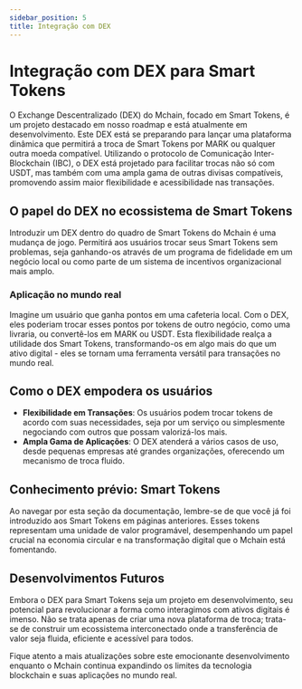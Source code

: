 ```yaml
---
sidebar_position: 5
title: Integração com DEX
---
```


# Integração com DEX para Smart Tokens

O Exchange Descentralizado (DEX) do Mchain, focado em Smart Tokens, é um projeto destacado em nosso roadmap e está atualmente em desenvolvimento. Este DEX está se preparando para lançar uma plataforma dinâmica que permitirá a troca de Smart Tokens por MARK ou qualquer outra moeda compatível. Utilizando o protocolo de Comunicação Inter-Blockchain (IBC), o DEX está projetado para facilitar trocas não só com USDT, mas também com uma ampla gama de outras divisas compatíveis, promovendo assim maior flexibilidade e acessibilidade nas transações.

## O papel do DEX no ecossistema de Smart Tokens

Introduzir um DEX dentro do quadro de Smart Tokens do Mchain é uma mudança de jogo. Permitirá aos usuários trocar seus Smart Tokens sem problemas, seja ganhando-os através de um programa de fidelidade em um negócio local ou como parte de um sistema de incentivos organizacional mais amplo.

### Aplicação no mundo real

Imagine um usuário que ganha pontos em uma cafeteria local. Com o DEX, eles poderiam trocar esses pontos por tokens de outro negócio, como uma livraria, ou convertê-los em MARK ou USDT. Esta flexibilidade realça a utilidade dos Smart Tokens, transformando-os em algo mais do que um ativo digital - eles se tornam uma ferramenta versátil para transações no mundo real.

## Como o DEX empodera os usuários

- **Flexibilidade em Transações**: Os usuários podem trocar tokens de acordo com suas necessidades, seja por um serviço ou simplesmente negociando com outros que possam valorizá-los mais.
- **Ampla Gama de Aplicações**: O DEX atenderá a vários casos de uso, desde pequenas empresas até grandes organizações, oferecendo um mecanismo de troca fluido.

## Conhecimento prévio: Smart Tokens

Ao navegar por esta seção da documentação, lembre-se de que você já foi introduzido aos Smart Tokens em páginas anteriores. Esses tokens representam uma unidade de valor programável, desempenhando um papel crucial na economia circular e na transformação digital que o Mchain está fomentando.

## Desenvolvimentos Futuros

Embora o DEX para Smart Tokens seja um projeto em desenvolvimento, seu potencial para revolucionar a forma como interagimos com ativos digitais é imenso. Não se trata apenas de criar uma nova plataforma de troca; trata-se de construir um ecossistema interconectado onde a transferência de valor seja fluida, eficiente e acessível para todos.

Fique atento a mais atualizações sobre este emocionante desenvolvimento enquanto o Mchain continua expandindo os limites da tecnologia blockchain e suas aplicações no mundo real.
